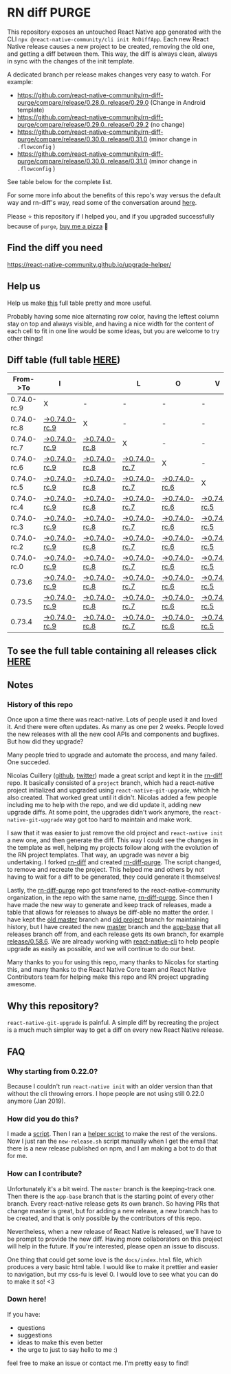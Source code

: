 # RN diff PURGE

This repository exposes an untouched React Native app generated with the CLI
`npx @react-native-community/cli init RnDiffApp`. Each new React Native release causes a new project to be created, removing the old one, and getting a diff between them. This way, the diff is always clean, always in sync with the changes of the init template.

A dedicated branch per release makes changes very easy
to watch. For example:

* https://github.com/react-native-community/rn-diff-purge/compare/release/0.28.0..release/0.29.0
(Change in Android template)
* https://github.com/react-native-community/rn-diff-purge/compare/release/0.29.0..release/0.29.2
(no change)
* https://github.com/react-native-community/rn-diff-purge/compare/release/0.30.0..release/0.31.0
(minor change in `.flowconfig` )
* https://github.com/react-native-community/rn-diff-purge/compare/release/0.30.0..release/0.31.0
(minor change in `.flowconfig` )

See table below for the complete list.

For some more info about the benefits of this repo's way versus the default way and rn-diff's way, read some of the conversation around [here](https://github.com/react-native-community/discussions-and-proposals/issues/68#issuecomment-452227478).

Please :star: this repository if I helped you, and if you upgraded successfully because of `purge`, [buy me a pizza](https://www.buymeacoffee.com/pvinis) :pizza:

## Find the diff you need
https://react-native-community.github.io/upgrade-helper/

## Help us
Help us make [this](https://react-native-community.github.io/rn-diff-purge) full table pretty and more useful.

Probably having some nice alternating row color, having the leftest column stay on top and always visible, and having a nice width for the content of each cell to fit in one line would be some ideas, but you are welcome to try other things!

## Diff table (full table [HERE](https://react-native-community.github.io/rn-diff-purge/))

| From->To    | I                                                                                                                         |                                                                                                                           | L                                                                                                                         | O                                                                                                                         | V                                                                                                                         | E                                                                                                                         |                                                                                                                           | D                                                                                                                         | I                                                                                                                    | F                                                                                                          | F                                                                                                          | S |
| ----------- | ------------------------------------------------------------------------------------------------------------------------- | ------------------------------------------------------------------------------------------------------------------------- | ------------------------------------------------------------------------------------------------------------------------- | ------------------------------------------------------------------------------------------------------------------------- | ------------------------------------------------------------------------------------------------------------------------- | ------------------------------------------------------------------------------------------------------------------------- | ------------------------------------------------------------------------------------------------------------------------- | ------------------------------------------------------------------------------------------------------------------------- | -------------------------------------------------------------------------------------------------------------------- | ---------------------------------------------------------------------------------------------------------- | ---------------------------------------------------------------------------------------------------------- | - |
| 0.74.0-rc.9 | X                                                                                                                         | -                                                                                                                         | -                                                                                                                         | -                                                                                                                         | -                                                                                                                         | -                                                                                                                         | -                                                                                                                         | -                                                                                                                         | -                                                                                                                    | -                                                                                                          | -                                                                                                          | - |
| 0.74.0-rc.8 | [->0.74.0-rc.9](https://github.com/react-native-community/rn-diff-purge/compare/release/0.74.0-rc.8..release/0.74.0-rc.9) | X                                                                                                                         | -                                                                                                                         | -                                                                                                                         | -                                                                                                                         | -                                                                                                                         | -                                                                                                                         | -                                                                                                                         | -                                                                                                                    | -                                                                                                          | -                                                                                                          | - |
| 0.74.0-rc.7 | [->0.74.0-rc.9](https://github.com/react-native-community/rn-diff-purge/compare/release/0.74.0-rc.7..release/0.74.0-rc.9) | [->0.74.0-rc.8](https://github.com/react-native-community/rn-diff-purge/compare/release/0.74.0-rc.7..release/0.74.0-rc.8) | X                                                                                                                         | -                                                                                                                         | -                                                                                                                         | -                                                                                                                         | -                                                                                                                         | -                                                                                                                         | -                                                                                                                    | -                                                                                                          | -                                                                                                          | - |
| 0.74.0-rc.6 | [->0.74.0-rc.9](https://github.com/react-native-community/rn-diff-purge/compare/release/0.74.0-rc.6..release/0.74.0-rc.9) | [->0.74.0-rc.8](https://github.com/react-native-community/rn-diff-purge/compare/release/0.74.0-rc.6..release/0.74.0-rc.8) | [->0.74.0-rc.7](https://github.com/react-native-community/rn-diff-purge/compare/release/0.74.0-rc.6..release/0.74.0-rc.7) | X                                                                                                                         | -                                                                                                                         | -                                                                                                                         | -                                                                                                                         | -                                                                                                                         | -                                                                                                                    | -                                                                                                          | -                                                                                                          | - |
| 0.74.0-rc.5 | [->0.74.0-rc.9](https://github.com/react-native-community/rn-diff-purge/compare/release/0.74.0-rc.5..release/0.74.0-rc.9) | [->0.74.0-rc.8](https://github.com/react-native-community/rn-diff-purge/compare/release/0.74.0-rc.5..release/0.74.0-rc.8) | [->0.74.0-rc.7](https://github.com/react-native-community/rn-diff-purge/compare/release/0.74.0-rc.5..release/0.74.0-rc.7) | [->0.74.0-rc.6](https://github.com/react-native-community/rn-diff-purge/compare/release/0.74.0-rc.5..release/0.74.0-rc.6) | X                                                                                                                         | -                                                                                                                         | -                                                                                                                         | -                                                                                                                         | -                                                                                                                    | -                                                                                                          | -                                                                                                          | - |
| 0.74.0-rc.4 | [->0.74.0-rc.9](https://github.com/react-native-community/rn-diff-purge/compare/release/0.74.0-rc.4..release/0.74.0-rc.9) | [->0.74.0-rc.8](https://github.com/react-native-community/rn-diff-purge/compare/release/0.74.0-rc.4..release/0.74.0-rc.8) | [->0.74.0-rc.7](https://github.com/react-native-community/rn-diff-purge/compare/release/0.74.0-rc.4..release/0.74.0-rc.7) | [->0.74.0-rc.6](https://github.com/react-native-community/rn-diff-purge/compare/release/0.74.0-rc.4..release/0.74.0-rc.6) | [->0.74.0-rc.5](https://github.com/react-native-community/rn-diff-purge/compare/release/0.74.0-rc.4..release/0.74.0-rc.5) | X                                                                                                                         | -                                                                                                                         | -                                                                                                                         | -                                                                                                                    | -                                                                                                          | -                                                                                                          | - |
| 0.74.0-rc.3 | [->0.74.0-rc.9](https://github.com/react-native-community/rn-diff-purge/compare/release/0.74.0-rc.3..release/0.74.0-rc.9) | [->0.74.0-rc.8](https://github.com/react-native-community/rn-diff-purge/compare/release/0.74.0-rc.3..release/0.74.0-rc.8) | [->0.74.0-rc.7](https://github.com/react-native-community/rn-diff-purge/compare/release/0.74.0-rc.3..release/0.74.0-rc.7) | [->0.74.0-rc.6](https://github.com/react-native-community/rn-diff-purge/compare/release/0.74.0-rc.3..release/0.74.0-rc.6) | [->0.74.0-rc.5](https://github.com/react-native-community/rn-diff-purge/compare/release/0.74.0-rc.3..release/0.74.0-rc.5) | [->0.74.0-rc.4](https://github.com/react-native-community/rn-diff-purge/compare/release/0.74.0-rc.3..release/0.74.0-rc.4) | X                                                                                                                         | -                                                                                                                         | -                                                                                                                    | -                                                                                                          | -                                                                                                          | - |
| 0.74.0-rc.2 | [->0.74.0-rc.9](https://github.com/react-native-community/rn-diff-purge/compare/release/0.74.0-rc.2..release/0.74.0-rc.9) | [->0.74.0-rc.8](https://github.com/react-native-community/rn-diff-purge/compare/release/0.74.0-rc.2..release/0.74.0-rc.8) | [->0.74.0-rc.7](https://github.com/react-native-community/rn-diff-purge/compare/release/0.74.0-rc.2..release/0.74.0-rc.7) | [->0.74.0-rc.6](https://github.com/react-native-community/rn-diff-purge/compare/release/0.74.0-rc.2..release/0.74.0-rc.6) | [->0.74.0-rc.5](https://github.com/react-native-community/rn-diff-purge/compare/release/0.74.0-rc.2..release/0.74.0-rc.5) | [->0.74.0-rc.4](https://github.com/react-native-community/rn-diff-purge/compare/release/0.74.0-rc.2..release/0.74.0-rc.4) | [->0.74.0-rc.3](https://github.com/react-native-community/rn-diff-purge/compare/release/0.74.0-rc.2..release/0.74.0-rc.3) | X                                                                                                                         | -                                                                                                                    | -                                                                                                          | -                                                                                                          | - |
| 0.74.0-rc.0 | [->0.74.0-rc.9](https://github.com/react-native-community/rn-diff-purge/compare/release/0.74.0-rc.0..release/0.74.0-rc.9) | [->0.74.0-rc.8](https://github.com/react-native-community/rn-diff-purge/compare/release/0.74.0-rc.0..release/0.74.0-rc.8) | [->0.74.0-rc.7](https://github.com/react-native-community/rn-diff-purge/compare/release/0.74.0-rc.0..release/0.74.0-rc.7) | [->0.74.0-rc.6](https://github.com/react-native-community/rn-diff-purge/compare/release/0.74.0-rc.0..release/0.74.0-rc.6) | [->0.74.0-rc.5](https://github.com/react-native-community/rn-diff-purge/compare/release/0.74.0-rc.0..release/0.74.0-rc.5) | [->0.74.0-rc.4](https://github.com/react-native-community/rn-diff-purge/compare/release/0.74.0-rc.0..release/0.74.0-rc.4) | [->0.74.0-rc.3](https://github.com/react-native-community/rn-diff-purge/compare/release/0.74.0-rc.0..release/0.74.0-rc.3) | [->0.74.0-rc.2](https://github.com/react-native-community/rn-diff-purge/compare/release/0.74.0-rc.0..release/0.74.0-rc.2) | X                                                                                                                    | -                                                                                                          | -                                                                                                          | - |
| 0.73.6      | [->0.74.0-rc.9](https://github.com/react-native-community/rn-diff-purge/compare/release/0.73.6..release/0.74.0-rc.9)      | [->0.74.0-rc.8](https://github.com/react-native-community/rn-diff-purge/compare/release/0.73.6..release/0.74.0-rc.8)      | [->0.74.0-rc.7](https://github.com/react-native-community/rn-diff-purge/compare/release/0.73.6..release/0.74.0-rc.7)      | [->0.74.0-rc.6](https://github.com/react-native-community/rn-diff-purge/compare/release/0.73.6..release/0.74.0-rc.6)      | [->0.74.0-rc.5](https://github.com/react-native-community/rn-diff-purge/compare/release/0.73.6..release/0.74.0-rc.5)      | [->0.74.0-rc.4](https://github.com/react-native-community/rn-diff-purge/compare/release/0.73.6..release/0.74.0-rc.4)      | [->0.74.0-rc.3](https://github.com/react-native-community/rn-diff-purge/compare/release/0.73.6..release/0.74.0-rc.3)      | [->0.74.0-rc.2](https://github.com/react-native-community/rn-diff-purge/compare/release/0.73.6..release/0.74.0-rc.2)      | [->0.74.0-rc.0](https://github.com/react-native-community/rn-diff-purge/compare/release/0.73.6..release/0.74.0-rc.0) | X                                                                                                          | -                                                                                                          | - |
| 0.73.5      | [->0.74.0-rc.9](https://github.com/react-native-community/rn-diff-purge/compare/release/0.73.5..release/0.74.0-rc.9)      | [->0.74.0-rc.8](https://github.com/react-native-community/rn-diff-purge/compare/release/0.73.5..release/0.74.0-rc.8)      | [->0.74.0-rc.7](https://github.com/react-native-community/rn-diff-purge/compare/release/0.73.5..release/0.74.0-rc.7)      | [->0.74.0-rc.6](https://github.com/react-native-community/rn-diff-purge/compare/release/0.73.5..release/0.74.0-rc.6)      | [->0.74.0-rc.5](https://github.com/react-native-community/rn-diff-purge/compare/release/0.73.5..release/0.74.0-rc.5)      | [->0.74.0-rc.4](https://github.com/react-native-community/rn-diff-purge/compare/release/0.73.5..release/0.74.0-rc.4)      | [->0.74.0-rc.3](https://github.com/react-native-community/rn-diff-purge/compare/release/0.73.5..release/0.74.0-rc.3)      | [->0.74.0-rc.2](https://github.com/react-native-community/rn-diff-purge/compare/release/0.73.5..release/0.74.0-rc.2)      | [->0.74.0-rc.0](https://github.com/react-native-community/rn-diff-purge/compare/release/0.73.5..release/0.74.0-rc.0) | [->0.73.6](https://github.com/react-native-community/rn-diff-purge/compare/release/0.73.5..release/0.73.6) | X                                                                                                          | - |
| 0.73.4      | [->0.74.0-rc.9](https://github.com/react-native-community/rn-diff-purge/compare/release/0.73.4..release/0.74.0-rc.9)      | [->0.74.0-rc.8](https://github.com/react-native-community/rn-diff-purge/compare/release/0.73.4..release/0.74.0-rc.8)      | [->0.74.0-rc.7](https://github.com/react-native-community/rn-diff-purge/compare/release/0.73.4..release/0.74.0-rc.7)      | [->0.74.0-rc.6](https://github.com/react-native-community/rn-diff-purge/compare/release/0.73.4..release/0.74.0-rc.6)      | [->0.74.0-rc.5](https://github.com/react-native-community/rn-diff-purge/compare/release/0.73.4..release/0.74.0-rc.5)      | [->0.74.0-rc.4](https://github.com/react-native-community/rn-diff-purge/compare/release/0.73.4..release/0.74.0-rc.4)      | [->0.74.0-rc.3](https://github.com/react-native-community/rn-diff-purge/compare/release/0.73.4..release/0.74.0-rc.3)      | [->0.74.0-rc.2](https://github.com/react-native-community/rn-diff-purge/compare/release/0.73.4..release/0.74.0-rc.2)      | [->0.74.0-rc.0](https://github.com/react-native-community/rn-diff-purge/compare/release/0.73.4..release/0.74.0-rc.0) | [->0.73.6](https://github.com/react-native-community/rn-diff-purge/compare/release/0.73.4..release/0.73.6) | [->0.73.5](https://github.com/react-native-community/rn-diff-purge/compare/release/0.73.4..release/0.73.5) | X |

## To see the full table containing all releases click [HERE](https://react-native-community.github.io/rn-diff-purge/)

## Notes

### History of this repo

Once upon a time there was react-native. Lots of people used it and loved it. And there were often updates. As many as one per 2 weeks. People loved the new releases with all the new cool APIs and components and bugfixes. But how did they upgrade?

Many people tried to upgrade and automate the process, and many failed. One succeded.

Nicolas Cuillery ([github](https://github.com/ncuillery), [twitter](https://twitter.com/ncuillery)) made a great script and kept it in the [rn-diff](https://github.com/ncuillery/rn-diff) repo. It basically consisted of a `project` branch, which had a react-native project initialized and upgraded using `react-native-git-upgrade`, which he also created. That worked great until it didn't. Nicolas added a few people including me to help with the repo, and we did update it, adding new upgrade diffs. At some point, the upgrades didn't work anymore, the `react-native-git-upgrade` way got too hard to maintain and make work.

I saw that it was easier to just remove the old project and `react-native init` a new one, and then generate the diff. This way I could see the changes in the template as well, helping my projects follow along with the evolution of the RN project templates. That way, an upgrade was never a big undertaking. I forked [rn-diff](https://github.com/ncuillery/rn-diff) and created [rn-diff-purge](https://github.com/react-native-community/rn-diff-purge). The script changed, to remove and recreate the project. This helped me and others by not having to wait for a diff to be generated, they could generate it themselves!

Lastly, the [rn-diff-purge](https://github.com/react-native-community/rn-diff-purge) repo got transfered to the react-native-community organization, in the repo with the same name, [rn-diff-purge](https://github.com/react-native-community/rn-diff-purge). Since then I have made the new way to generate and keep track of releases, made a table that allows for releases to always be diff-able no matter the order. I have kept the [old master](https://github.com/react-native-community/rn-diff-purge/tree/old/master) branch and [old project](https://github.com/react-native-community/rn-diff-purge/tree/old/project) branch for maintaining history, but I have created the new [master](https://github.com/react-native-community/rn-diff-purge/tree/master) branch and the [app-base](https://github.com/react-native-community/rn-diff-purge/tree/app-base) that all releases branch off from, and each release gets its own branch, for example [release/0.58.6](https://github.com/react-native-community/rn-diff-purge/tree/release/0.58.6). We are already working with [react-native-cli](https://github.com/react-native-community/react-native-cli) to help people upgrade as easily as possible, and we will continue to do our best.

Many thanks to you for using this repo, many thanks to Nicolas for starting this, and many thanks to the React Native Core team and React Native Contributors team for helping make this repo and RN project upgrading awesome.

## Why this repository?
`react-native-git-upgrade` is painful. A simple diff by recreating the project is a much much simpler way to get a diff on every new React Native release.

## FAQ

### Why starting from 0.22.0?

Because I couldn't run `react-native init` with an older version than that without the cli throwing errors. I hope people are not using still 0.22.0 anymore (Jan 2019).

### How did you do this?

I made a [script](https://github.com/react-native-community/rn-diff-purge/blob/master/new-release.sh). Then I ran a [helper script](https://github.com/react-native-community/rn-diff-purge/blob/master/new-release.sh) to make the rest of the versions.
Now I just ran the `new-release.sh` script manually when I get the email that there is a new release published on npm, and I am making a bot to do that for me.

### How can I contribute?

Unfortunately it's a bit weird. The `master` branch is the keeping-track one. Then there is the `app-base` branch that is the starting point of every other branch. Every react-native release gets its own branch. So having PRs that change master is great, but for adding a new release, a new branch has to be created, and that is only possible by the contributors of this repo.

Nevertheless, when a new release of React Native is released, we'll have to be prompt to provide
the new diff. Having more collaborators on this project will help in the future. If you're interested, please open an issue to discuss.

One thing that could get some love is the `docs/index.html` file, which produces a very basic html table. I would like to make it prettier and easier to navigation, but my css-fu is level 0. I would love to see what you can do to make it so! <3

### Down here!

If you have:
- questions
- suggestions
- ideas to make this even better
- the urge to just to say hello to me :)

feel free to make an issue or contact me. I'm pretty easy to find!
